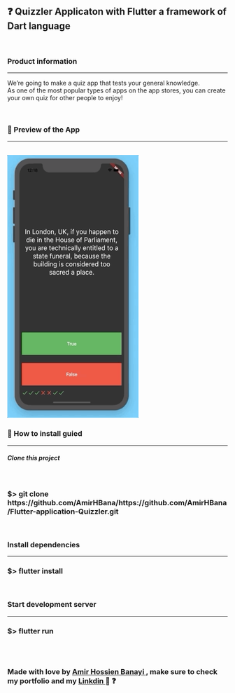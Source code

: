 
<h2> ❓ Quizzler Applicaton with Flutter a framework of Dart language </h2>

<br>

<h3> Product information </h3>

<hr>

<p>We’re going to make a quiz app that tests your general knowledge.<br>
  As one of the most popular types of apps on the app stores, you can create your own quiz for other people to enjoy!</p>

<br>

<h3> 🚀 Preview of the App </h3>

<hr>
<br>

<img src="https://github.com/AmirHBana/Flutter-application-Quizzler/blob/main/Quiz.gif" alt="Quizzler app" width="300" height="600">

<br>

<h3> 👷 How to install guied </h3>

<hr>

<h5> Clone this project </h5>

<br>

<h3> <strong> $> git clone https://github.com/AmirHBana/https://github.com/AmirHBana/Flutter-application-Quizzler.git </strong></h3>

<br>

<h3> Install dependencies </h3>

<hr>

<h3> <strong> $> flutter install </strong></h3>

<br>

<h3> Start development server </h3>

<hr>

<h3> <strong> $> flutter run </strong></h3>

<br>
<br>

<h3> <strong> Made with love by <a href="https://github.com/AmirHBana"> Amir Hossien Banayi </a> , make sure to check my portfolio and my <a href="https://www.linkedin.com/in/amirhossien-banayikhalilabad">Linkdin </a> 💜 ❓ </strong></h3>
